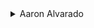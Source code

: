 <details>
<summary>Aaron Alvarado</summary>

- [Unsplash](https://unsplash.com/@aaronalvaradome)

    <details>
    <summary>Wallpapers</summary>

    <a href="https://unsplash.com/photos/OZSNnAU5RPk">
      <img src="./authors/Aaron Alvarado/forest-path-(QHD).jpg" title="black metal bridge near trees" width=600/>
    </a>

    </details>
</details>
